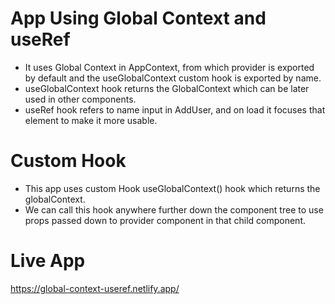# App Using Global Context and useRef

- It uses Global Context in AppContext, from which provider is exported by default and the useGlobalContext custom hook is exported by name.
- useGlobalContext hook returns the GlobalContext which can be later used in other components.
- useRef hook refers to name input in AddUser, and on load it focuses that element to make it more usable.

# Custom Hook
- This app uses custom Hook useGlobalContext() hook which returns the globalContext.
- We can call this hook anywhere further down the component tree to use props passed down to provider component in that child component.

# Live App
https://global-context-useref.netlify.app/

